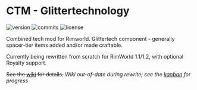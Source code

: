# CTM - Glittertechnology
![version](https://img.shields.io/badge/RimWorld-1.2-brightgreen.svg) ![commits](https://img.shields.io/github/commits-since/dninemfive/ctm/v0.0.0.svg?color=orange&label=commits%20since%20rewrite%20began) ![license](https://img.shields.io/badge/License-All%20rights%20reserved-blue.svg)

Combined tech mod for Rimworld. Glittertech component - generally spacer-tier items added and/or made craftable.

Currently being rewritten from scratch for RimWorld 1.1/1.2, with optional Royalty support.

~~See the [wiki](https://github.com/dninemfive/ctm/wiki) for details.~~ *Wiki out-of-date during rewrite; see the [kanban](https://github.com/dninemfive/ctm/projects/1) for progress*